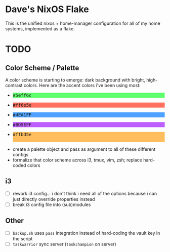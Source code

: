 # Dave's NixOS Flake

This is the unified nixos + home-manager configuration for all of my home systems, implemented as a flake.

# TODO

## Color Scheme / Palette

A color scheme is starting to emerge: dark background with bright, high-contrast colors. Here are the accent colors i've been using most:

- <pre style="background: #5eff6c">#5eff6c</span>
- <pre style="background: #ff6e5e">#ff6e5e</span>
- <pre style="background: #4EA1FF">#4EA1FF</span>
- <pre style="background: #BD5EFF">#BD5EFF</span>
- <pre style="background: #ffbd5e">#ffbd5e</span>

- create a palette object and pass as argument to all of these different configs
- formalize that color scheme across i3, tmux, vim, zsh; replace hard-coded colors

## i3

- [ ] rework i3 config... i don't think i need all of the options because i can just directly override properties instead
- [ ] break i3 config file into (sub)modules

## Other

- [ ] `backup.sh` uses `pass` integration instead of hard-coding the vault key in the script
- [ ] `taskwarrior` sync server (`taskchampion` on server)
